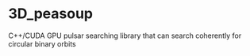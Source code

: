 # 3D_peasoup
C++/CUDA GPU pulsar searching library that can search coherently for circular binary orbits
